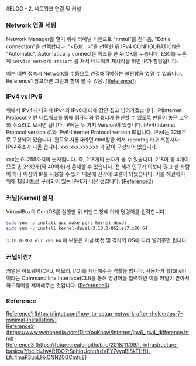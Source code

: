 #BLOG -  2. 네트워크 연결 및 커널 

### Network 연결 세팅

Network Manager를 열기 위해 터미널 커맨드로 "nmtui"를 친다음, "Edit a connection"을 선택합니다. "<Edit...>"을 선택한 뒤 IPv4 CONFIGURATION은 "Automatic", Automatically connect는 체크를 한 뒤 OK를 누릅니다. ESC를 누른 뒤 ```service network restart``` 를 쳐서 네트워크 재시작을 하면 IP가 할당됩니다. 

이는 매번 접속시 Network를 수동으로 연결해줘야하는 불편함을 없앨 수 있습니다. Reference1 참고하면 그림과 함께 볼 수 있음. [(Reference1)](https://lintut.com/how-to-setup-network-after-rhelcentos-7-minimal-installation/)


### IPv4 vs IPv6

위에서 IPv4가 나와서 IPv4와 IPv6에 대해 잠깐 짚고 넘어가겠습니다. IP(Internet Protocol)이란 네트워크를 통해 컴퓨터와 컴퓨터가 통신할 수 있도록 만들어 놓은 고유의 주소라고 보시면 됩니다. IP에는 두 가지 Version이 있습니다. IPv4(Internet Protocol version 4)와 IPv6(Internet Protocol version 6)입니다. IPv4는 32비트로 구성되어 있습니다. 윈도우 사용자라면 cmd창을 켜서 ```ipconfig``` 라고 쳐봅시다. IPv4주소가 나올 겁니다. xxx.xxx.xxx.xxx 과 같이 구성되어 있습니다. 

xxx는 0~255까지의 숫자입니다. 즉, 2^8개의 숫자가 올 수 있습니다. 2^8이 총 4개이므로 총 2^32개(약 40억개)가 존재할 수 있습니다. 전 세계 인구가 이보다 많고 한 사람이 하나 이상의 IP를 사용할 수 있기 때문에 진작에 고갈이 되었습니다. 이를 해결하기 위해 128비트로 구성되어 있는 IPv6가 나온 것입니다. [(Reference2)](https://www.webopedia.com/DidYouKnow/Internet/ipv6_ipv4_difference.html)


### 커널(Kernel) 설치

VirtualBox의 CentOS를 실행한 뒤 커맨드 창에 아래 명령어를 입력합니다.

```bash
sudo yum -y install gcc make perl kernel-devel
sudo yum -y install kernel-devel-3.10.0-862.el7.x86_64
```

```3.10.0-862.el7.x86_64``` 이 부분은 커널 버전 및 각자의 OS에 따라 넣어주면 됩니다.



### 커널이란?

커널은 하드웨어(CPU, 메모리, I/O)를 제어해주는 역할을 합니다. 사용자가 쉘(Shell)이라는 Command line Interface(CLI)를 통해 명령어를 입력하면 이를 커널이 받아서 하드웨어를 제어해주는 것입니다. [(Reference3)](https://futurecreator.github.io/2018/11/09/it-infrastructure-basics/?fbclid=IwAR1DO7rSphiqUohnfrdVEY7yyqBISkTHfH-Lfu4maR3ubLHxONNZ0GCmfuE)
<br>

### Reference

[Reference1 (https://lintut.com/how-to-setup-network-after-rhelcentos-7-minimal-installation/)](https://lintut.com/how-to-setup-network-after-rhelcentos-7-minimal-installation/)  
[Reference2 (https://www.webopedia.com/DidYouKnow/Internet/ipv6_ipv4_difference.html)](https://www.webopedia.com/DidYouKnow/Internet/ipv6_ipv4_difference.html)  
[Reference3 (https://futurecreator.github.io/2018/11/09/it-infrastructure-basics/?fbclid=IwAR1DO7rSphiqUohnfrdVEY7yyqBISkTHfH-Lfu4maR3ubLHxONNZ0GCmfuE)](https://futurecreator.github.io/2018/11/09/it-infrastructure-basics/?fbclid=IwAR1DO7rSphiqUohnfrdVEY7yyqBISkTHfH-Lfu4maR3ubLHxONNZ0GCmfuE)
